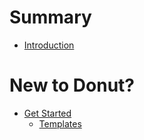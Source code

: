 # Summary

- [Introduction](./home.md)

# New to Donut?

- [Get Started](./get_started/main.md)
    - [Templates](./get_started/templates.md)


